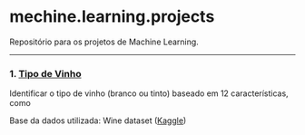 # mechine.learning.projects

Repositório para os projetos de Machine Learning.

---

### 1. [Tipo de Vinho](machine-learn-wines.ipynb)

Identificar o tipo de vinho (branco ou tinto) baseado em 12 características, como 

Base da dados utilizada: Wine dataset ([Kaggle](https://www.kaggle.com/datasets/dell4010/wine-dataset))

